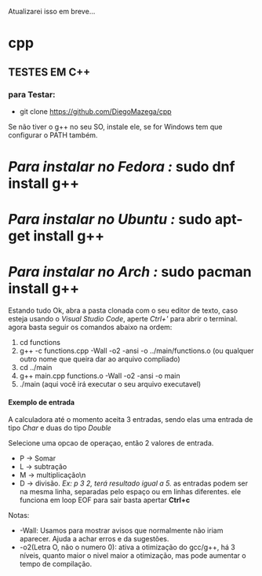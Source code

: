 Atualizarei isso em breve...


# cpp
## TESTES EM C++

### para Testar:

- git clone https://github.com/DiegoMazega/cpp

Se não tiver o g++ no seu SO, instale ele, se for Windows tem que configurar o PATH também.

*Para instalar no Fedora :* **sudo dnf install g++**
====================================================
*Para instalar no Ubuntu :* **sudo apt-get install g++**
====================================================
*Para instalar no Arch :* **sudo pacman install g++**
====================================================

Estando tudo Ok, abra a pasta clonada com o seu editor de texto, caso esteja usando o *Visual Studio Code*, aperte *Ctrl+'*
para abrir o terminal. agora basta seguir os comandos abaixo na ordem:

1. cd functions
2. g++ -c functions.cpp -Wall -o2 -ansi -o ../main/functions.o (ou qualquer outro nome que queira dar ao arquivo compliado)
3. cd ../main
4. g++ main.cpp functions.o -Wall -o2 -ansi -o main
5. ./main (aqui você irá executar o seu arquivo executavel)

#### Exemplo de entrada

A calculadora até o momento aceita 3 entradas, sendo elas uma entrada de tipo *Char* e duas do tipo *Double*

Selecione uma opcao de operaçao, então 2 valores de entrada.
- P -> Somar 
- L -> subtração
- M -> multiplicação\n 
- D -> divisão. 
_Ex: p 3 2, terá resultado igual a 5._
as entradas podem ser na mesma linha, separadas pelo espaço ou em linhas diferentes.
ele funciona em loop EOF
para sair basta apertar **Ctrl+c**

Notas: 
* -Wall: Usamos para mostrar avisos que normalmente não iriam aparecer. Ajuda a achar erros e da sugestões.
* -o2(Letra O, não o numero 0): ativa a otimização do gcc/g++, há 3 níveis, quanto maior o nivel maior a otimização, mas
pode aumentar o tempo de compilação.
